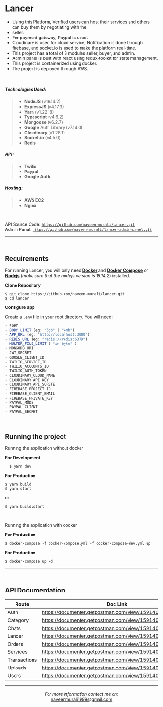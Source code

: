 # Lancer

-   Using this Platform, Verified users can host their services and others can buy them by negotiating with the
-   seller.
-   For payment gateway, Paypal is used.
-   Cloudinary is used for cloud service, Notification is done through firebase, and socket.io is used to make the platform real-time.
-   This project has a total of 3 modules seller, buyer, and admin.
-   Admin panel is built with react using redux-toolkit for state management.
-   This project is containerized using docker.
-   The project is deployed through AWS.

<br>

##### Technologies Used:

> -   <b>NodeJS</b> (v16.14.2)
> -   <b>ExpressJS</b> (v4.17.3)
> -   <b>Yarn</b> (v1.22.18)
> -   <b>Typescript</b> (v4.6.2)
> -   <b>Mongoose</b> (v6.2.7)
> -   <b>Google</b> Auth Library (v7.14.0)
> -   <b>Cloudinary</b> (v1.28.1)
> -   <b>Socket.io</b> (v4.5.0)
> -   <b>Redis</b>
>

##### API:

> -   <b>Twilio</b>
> -   <b>Paypal</b>
> -   <b>Google Auth </b>

##### Hosting:

> -   <b>AWS EC2</b>
> -   <b>Nginx</b>

<br>

API Source Code: [`https://github.com/naveen-murali/lancer.git`](https://github.com/naveen-murali/lancer.git) <br>
Admin Panal: [`https://github.com/naveen-murali/lancer-admin-panel.git`](https://github.com/naveen-murali/lancer-admin-panel.git)

---

<br>

## **Requirements**
For running Lancer, you will only need [**Docker**](https://docs.docker.com/engine/install/) and [**Docker Compose**](https://docs.docker.com/compose/install/) or [**Nodejs**](https://nodejs.org/en/) (*make sure that the nodejs version is 16.14.2*) installed.

**Clone Repository**

    $ git clone https://github.com/naveen-murali/lancer.git
    $ cd lancer


**Configure app**

Create a `.env` file in your root directory. You will need:

```js
- PORT
- BODY_LIMIT (eg: "5gb" | "4mb")
- APP_URL (eg: "http://localhost:3000")
- REDIS_URL (eg: "redis://redis:6379")
- MULTER_FILE_LIMIT ( "in byte" )
- MONGODB_URI
- JWT_SECRET
- GOOGLE_CLIENT_ID
- TWILIO_SERVICE_ID
- TWILIO_ACCOUNTS_ID
- TWILIO_AUTH_TOKEN
- CLOUDINARY_CLOUD_NAME
- CLOUDINARY_API_KEY
- CLOUDINARY_API_SCRETE
- FIREBASE_PROJECT_ID
- FIREBASE_CLIENT_EMAIL
- FIREBASE_PRIVATE_KEY
- PAYPAL_MODE
- PAYPAL_CLIENT
- PAYPAL_SECRET
```

<br>

## **Running the project**

Running the application without docker<br>

**For Development**

      $ yarn dev

**For Production**

    $ yarn build
    $ yarn start

or

    $ yarn build:start

<br>

Running the application with docker

**For Production**

    $ docker-compose -f docker-compose.yml -f docker-compose-dev.yml up

**For Production**

    $ docker-compose up -d

---

<br>

## **API Documentation**

|Route          | Doc Link                                                 |
|---------------|----------------------------------------------------------|
| Auth          | https://documenter.getpostman.com/view/15914089/UVsSL2fo |
| Category      | https://documenter.getpostman.com/view/15914089/UVsTrNQ1 |
| Chats         | https://documenter.getpostman.com/view/15914089/UyxhoSvb |
| Lancer        | https://documenter.getpostman.com/view/15914089/UyxhoSvc |
| Orders        | https://documenter.getpostman.com/view/15914089/UyxhoSzt |
| Services      | https://documenter.getpostman.com/view/15914089/UVyswbBP |
| Transactions  | https://documenter.getpostman.com/view/15914089/UyxhoSzu |
| Uploads       | https://documenter.getpostman.com/view/15914089/UVsSNipu |
| Users         | https://documenter.getpostman.com/view/15914089/UVsTphXM |



---

<div style="text-align: center; margin-top:20px;">
  <em>For more information contact me on:</em> <br>
  <a href="mailto:naveenmurali1999@gmail.com">naveenmurali1999@gmail.com</a>
</div>